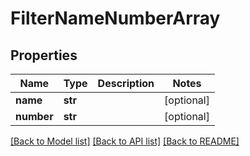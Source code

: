 # FilterNameNumberArray

## Properties
Name | Type | Description | Notes
------------ | ------------- | ------------- | -------------
**name** | **str** |  | [optional] 
**number** | **str** |  | [optional] 

[[Back to Model list]](../README.md#documentation-for-models) [[Back to API list]](../README.md#documentation-for-api-endpoints) [[Back to README]](../README.md)


